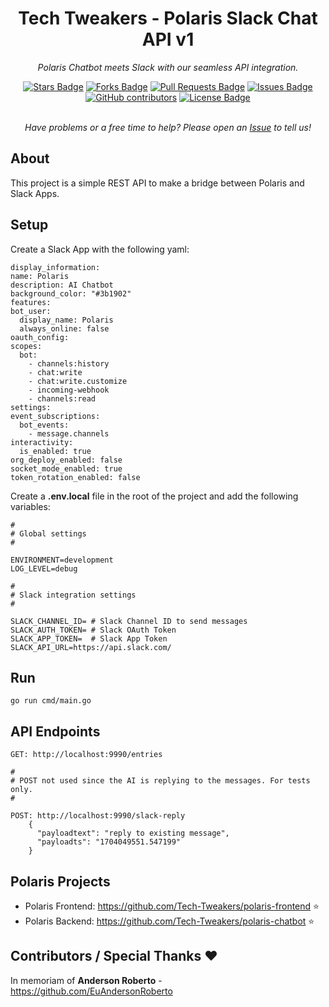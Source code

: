 <h1 align="center">Tech Tweakers - Polaris Slack Chat API v1 </h1>
<p align="center"><i>Polaris Chatbot meets Slack with our seamless API integration.</i></p>

<div align="center">
  <a href="https://github.com/Tech-Tweakers/polaris-slack/stargazers"><img src="https://img.shields.io/github/stars/Tech-Tweakers/polaris-slack" alt="Stars Badge"/></a>
<a href="https://github.com/Tech-Tweakers/polaris-slack/network/members"><img src="https://img.shields.io/github/forks/Tech-Tweakers/polaris-slack" alt="Forks Badge"/></a>
<a href="https://github.com/Tech-Tweakers/polaris-slack/pulls"><img src="https://img.shields.io/github/issues-pr/Tech-Tweakers/polaris-slack" alt="Pull Requests Badge"/></a>
<a href="https://github.com/Tech-Tweakers/polaris-slack/issues"><img src="https://img.shields.io/github/issues/Tech-Tweakers/polaris-slack" alt="Issues Badge"/></a>
<a href="https://github.com/Tech-Tweakers/polaris-slack/graphs/contributors"><img alt="GitHub contributors" src="https://img.shields.io/github/contributors/Tech-Tweakers/polaris-slack?color=2b9348"></a>
<a href="https://github.com/Tech-Tweakers/polaris-slack/blob/master/LICENSE"><img src="https://img.shields.io/github/license/Tech-Tweakers/polaris-slack?color=2b9348" alt="License Badge"/></a>
</div>

<br>
<p align="center"><i>Have problems or a free time to help? Please open an <a href="https://github.com/Tech-Tweakers/polaris-slack/issues/new">Issue</a> to tell us!</i></p>

## About

This project is a simple REST API to make a bridge between Polaris and Slack Apps.

## Setup

Create a Slack App with the following yaml:
  
  ```
  display_information:
  name: Polaris
  description: AI Chatbot
  background_color: "#3b1902"
features:
  bot_user:
    display_name: Polaris
    always_online: false
oauth_config:
  scopes:
    bot:
      - channels:history
      - chat:write
      - chat:write.customize
      - incoming-webhook
      - channels:read
settings:
  event_subscriptions:
    bot_events:
      - message.channels
  interactivity:
    is_enabled: true
  org_deploy_enabled: false
  socket_mode_enabled: true
  token_rotation_enabled: false
  ```

Create a **.env.local** file in the root of the project and add the following variables:

```
#
# Global settings
#

ENVIRONMENT=development
LOG_LEVEL=debug

#
# Slack integration settings
#

SLACK_CHANNEL_ID= # Slack Channel ID to send messages
SLACK_AUTH_TOKEN= # Slack OAuth Token
SLACK_APP_TOKEN=  # Slack App Token
SLACK_API_URL=https://api.slack.com/
```
## Run

```
go run cmd/main.go
```

## API Endpoints

```
GET: http://localhost:9990/entries

#
# POST not used since the AI is replying to the messages. For tests only.
#

POST: http://localhost:9990/slack-reply
    {
      "payloadtext": "reply to existing message",
      "payloadts": "1704049551.547199"
    }
```
## Polaris Projects

- Polaris Frontend: https://github.com/Tech-Tweakers/polaris-frontend :star:
- Polaris Backend: https://github.com/Tech-Tweakers/polaris-chatbot :star:

## Contributors / Special Thanks :heart:

In memoriam of **Anderson Roberto** - https://github.com/EuAndersonRoberto 
